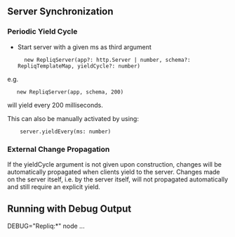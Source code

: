 
## Server Synchronization

### Periodic Yield Cycle

* Start server with a given ms as third argument
        
        new RepliqServer(app?: http.Server | number, schema?: RepliqTemplateMap, yieldCycle?: number)
        
e.g.

       new RepliqServer(app, schema, 200)
       
will yield every 200 milliseconds.

This can also be manually activated by using:

        server.yieldEvery(ms: number)
        


### External Change Propagation
If the yieldCycle argument is not given upon construction, changes will be automatically propagated when clients yield to the server.
Changes made on the server itself, i.e. by the server itself, will not propagated automatically and still require an explicit yield.

## Running with Debug Output

DEBUG="Repliq:*" node ...

